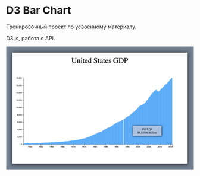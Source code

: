 # D3 Bar Chart
Тренировочный проект по усвоенному материалу. 

D3.js, работа с API.

![Итоговый результат](https://github.com/N1k0lay/D3-fcc/blob/9cea14ed7cb060d5822d940cb1112fb6434013e1/image.png?raw=true)
